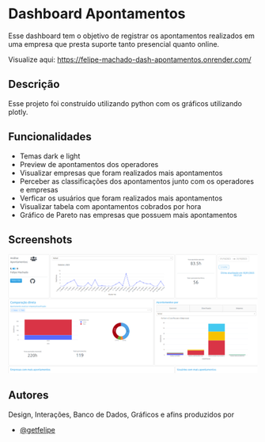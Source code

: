 
# Dashboard Apontamentos

Esse dashboard tem o objetivo de registrar os apontamentos realizados em uma empresa que presta suporte tanto presencial quanto online.

Visualize aqui: https://felipe-machado-dash-apontamentos.onrender.com/


## Descrição

Esse projeto foi construído utilizando python com os gráficos utilizando plotly. 


## Funcionalidades

- Temas dark e light
- Preview de apontamentos dos operadores
- Visualizar empresas que foram realizados mais apontamentos
- Perceber as classificações dos apontamentos junto com os operadores e empresas
- Verficar os usuários que foram realizados mais apontamentos
- Visualizar tabela com apontamentos cobrados por hora
- Gráfico de Pareto nas empresas que possuem mais apontamentos


## Screenshots


![dash](https://github.com/getfelipe/Dashboard-Apontamentos/blob/main/dash-apontamentos.png)

## Autores

Design, Interações, Banco de Dados, Gráficos e afins produzidos por
- [@getfelipe](https://github.com/getfelipe)

